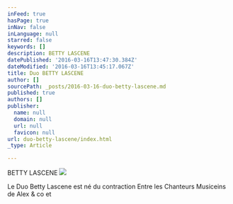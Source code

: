```yaml
---
inFeed: true
hasPage: true
inNav: false
inLanguage: null
starred: false
keywords: []
description: BETTY LASCENE
datePublished: '2016-03-16T13:47:30.384Z'
dateModified: '2016-03-16T13:45:17.067Z'
title: Duo BETTY LASCENE
author: []
sourcePath: _posts/2016-03-16-duo-betty-lascene.md
published: true
authors: []
publisher:
  name: null
  domain: null
  url: null
  favicon: null
url: duo-betty-lascene/index.html
_type: Article

---
```

BETTY LASCENE
![](https://s3-us-west-2.amazonaws.com/the-grid-img/p/5a631b44d088a5e1de59a2de1f59782194c4304b.jpg)

Le Duo Betty Lascene est né du contraction Entre les Chanteurs Musiceins de Alex & co et